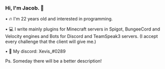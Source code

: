 ### Hi, I'm Jacob. 👋
• 🔥 I'm 22 years old and interested in programming. 

• 💻 I write mainly plugins for Minecraft servers in Spigot, BungeeCord and Velocity engines and Bots for Discord and TeamSpeak3 servers. (I accept every challenge that the client will give me.)

• 💬 My discord: Xevis_#0289

Ps. Someday there will be a better description!
